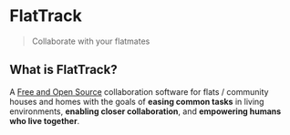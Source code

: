 # FlatTrack

> Collaborate with your flatmates

## What is FlatTrack?

A [Free and Open Source](https://simple.wikipedia.org/wiki/Free_and_open-source_software) collaboration software for flats / community houses and homes with the goals of **easing common tasks** in living environments, **enabling closer collaboration**, and **empowering humans who live together**.
